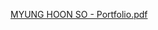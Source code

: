 [MYUNG HOON SO - Portfolio.pdf](https://github.com/vanjang/portfolio/files/15075357/MYUNG.HOON.SO.-.Portfolio.pdf)
